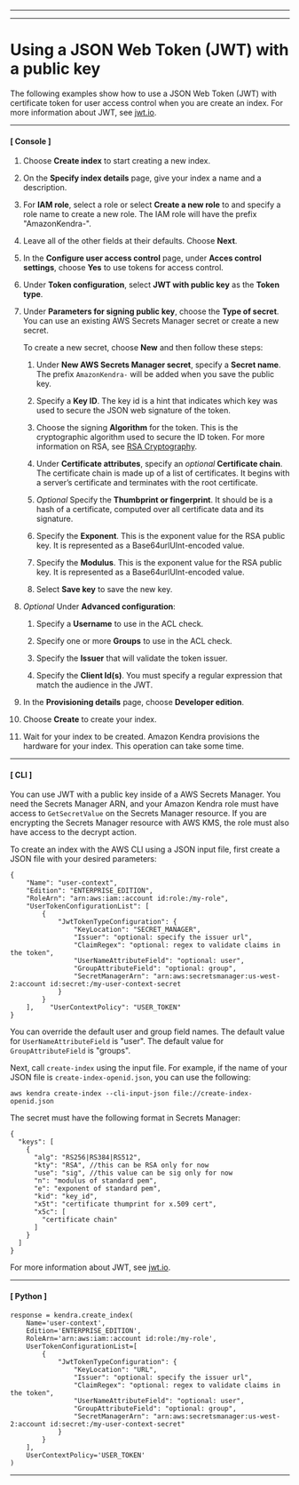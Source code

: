 --------

--------

# Using a JSON Web Token \(JWT\) with a public key<a name="create-index-access-control-tokens-jwtpublic"></a>

The following examples show how to use a JSON Web Token \(JWT\) with certificate token for user access control when you are create an index\. For more information about JWT, see [jwt\.io](http://jwt.io)\.

------
#### [ Console ]

1. Choose **Create index** to start creating a new index\.

1. On the **Specify index details** page, give your index a name and a description\. 

1. For **IAM role**, select a role or select **Create a new role** to and specify a role name to create a new role\. The IAM role will have the prefix "AmazonKendra\-"\. 

1. Leave all of the other fields at their defaults\. Choose **Next**\.

1. In the **Configure user access control** page, under **Acces control settings**, choose **Yes** to use tokens for access control\. 

1. Under **Token configuration**, select **JWT with public key** as the **Token type**\. 

1. Under **Parameters for signing public key**, choose the **Type of secret**\. You can use an existing AWS Secrets Manager secret or create a new secret\. 

   To create a new secret, choose **New** and then follow these steps:

   1. Under **New AWS Secrets Manager secret**, specify a **Secret name**\. The prefix `AmazonKendra-` will be added when you save the public key\. 

   1. Specify a **Key ID**\. The key id is a hint that indicates which key was used to secure the JSON web signature of the token\. 

   1. Choose the signing **Algorithm** for the token\. This is the cryptographic algorithm used to secure the ID token\. For more information on RSA, see [RSA Cryptography](https://tools.ietf.org/html/rfc3447)\. 

   1. Under **Certificate attributes**, specify an *optional* **Certificate chain**\. The certificate chain is made up of a list of certificates\. It begins with a server’s certificate and terminates with the root certificate\. 

   1. *Optional* Specify the **Thumbprint or fingerprint**\. It should be is a hash of a certificate, computed over all certificate data and its signature\. 

   1. Specify the **Exponent**\. This is the exponent value for the RSA public key\. It is represented as a Base64urlUInt\-encoded value\. 

   1. Specify the **Modulus**\. This is the exponent value for the RSA public key\. It is represented as a Base64urlUInt\-encoded value\. 

   1. Select **Save key** to save the new key\. 

1. *Optional* Under **Advanced configuration**: 

   1. Specify a **Username** to use in the ACL check\. 

   1. Specify one or more **Groups** to use in the ACL check\. 

   1. Specify the **Issuer** that will validate the token issuer\. 

   1. Specify the **Client Id\(s\)**\. You must specify a regular expression that match the audience in the JWT\. 

1. In the **Provisioning details** page, choose **Developer edition**\.

1. Choose **Create** to create your index\.

1. Wait for your index to be created\. Amazon Kendra provisions the hardware for your index\. This operation can take some time\.

------
#### [ CLI ]

You can use JWT with a public key inside of a AWS Secrets Manager\. You need the Secrets Manager ARN, and your Amazon Kendra role must have access to `GetSecretValue` on the Secrets Manager resource\. If you are encrypting the Secrets Manager resource with AWS KMS, the role must also have access to the decrypt action\. 

To create an index with the AWS CLI using a JSON input file, first create a JSON file with your desired parameters: 

```
{
    "Name": "user-context",
    "Edition": "ENTERPRISE_EDITION",
    "RoleArn": "arn:aws:iam::account id:role:/my-role",
    "UserTokenConfigurationList": [
        {
            "JwtTokenTypeConfiguration": {
                "KeyLocation": "SECRET_MANAGER",
                "Issuer": "optional: specify the issuer url",
                "ClaimRegex": "optional: regex to validate claims in the token",
                "UserNameAttributeField": "optional: user",
                "GroupAttributeField": "optional: group",
                "SecretManagerArn": "arn:aws:secretsmanager:us-west-2:account id:secret:/my-user-context-secret
            }
        }
    ],    "UserContextPolicy": "USER_TOKEN"
}
```

You can override the default user and group field names\. The default value for `UserNameAttributeField` is "user"\. The default value for `GroupAttributeField` is "groups"\. 

Next, call `create-index` using the input file\. For example, if the name of your JSON file is `create-index-openid.json`, you can use the following: 

```
aws kendra create-index --cli-input-json file://create-index-openid.json
```

The secret must have the following format in Secrets Manager:

```
{
  "keys": [
    {
      "alg": "RS256|RS384|RS512",
      "kty": "RSA", //this can be RSA only for now
      "use": "sig", //this value can be sig only for now
      "n": "modulus of standard pem",
      "e": "exponent of standard pem",
      "kid": "key_id",
      "x5t": "certificate thumprint for x.509 cert",
      "x5c": [
        "certificate chain"
      ]
    }
  ]
}
```

For more information about JWT, see [jwt\.io](http://jwt.io)\.

------
#### [ Python ]

```
response = kendra.create_index(
    Name='user-context',
    Edition='ENTERPRISE_EDITION',
    RoleArn='arn:aws:iam::account id:role:/my-role',
    UserTokenConfigurationList=[
        {
            "JwtTokenTypeConfiguration": {
                "KeyLocation": "URL",
                "Issuer": "optional: specify the issuer url",
                "ClaimRegex": "optional: regex to validate claims in the token",
                "UserNameAttributeField": "optional: user",
                "GroupAttributeField": "optional: group",
                "SecretManagerArn": "arn:aws:secretsmanager:us-west-2:account id:secret:/my-user-context-secret"
            }
        }
    ],
    UserContextPolicy='USER_TOKEN'
)
```

------